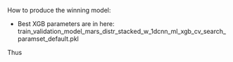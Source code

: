 How to produce the winning model:

* Best XGB parameters are in here:
train_validation_model_mars_distr_stacked_w_1dcnn_ml_xgb_cv_search_paramset_default.pkl

Thus 